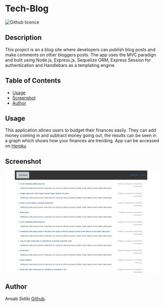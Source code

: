 # Tech-Blog
![Github licence](http://img.shields.io/badge/license-MIT-blue.svg)

## Description 
This project is an a blog site where developers can publish blog posts and make comments on other bloggers posts. 
The app uses the MVC paradign and built using Node.js, Express.js, Sequelize ORM, Express Session for authentication and Handlebars as a templating engine.

## Table of Contents
* [Usage](#usage)
* [Screenshot](#screenshot)
* [Author](#author)


## Usage 
This application allows users to budget their finances easily. They can add money coming in and subtract money going out, the results can be seen in a graph which shows how your finances are trending.
App can be accessed on [Heroku](https://best-tech-blog.herokuapp.com/)<br>

## Screenshot
![Screenshot](./public/img/Screenshot.jpg)


## Author
Ansab Sidiki [Github](https://github.com/asidiki).